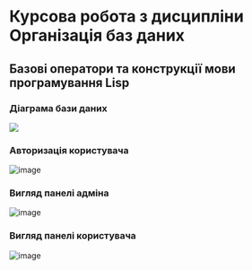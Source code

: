 # Курсова робота з дисципліни Організація баз даних
## Базові оператори та конструкції мови програмування Lisp

### Діаграма бази даних
![](https://i.ibb.co/GpNvhwD/Screenshot-1.png)

### Авторизація користувача
![image](https://user-images.githubusercontent.com/91546193/201530472-ad12c0a6-b192-4c4d-a155-b6ee2a611486.png)

### Вигляд панелі адміна
![image](https://i.ibb.co/Ybn9QCw/Screenshot-8.png)

### Вигляд панелі користувача
![image](https://i.ibb.co/bBV8M5Z/Screenshot-9.png)

